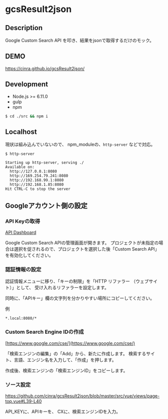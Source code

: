 # gcsResult2json

## Description

Google Custom Search API を叩き、結果をjsonで取得するだけのモック。

## DEMO

https://cinra.github.io/gcsResult2json/

## Development

- Node.js >= 6.11.0
- gulp
- npm

```sh
$ cd ./src && npm i
```

## Localhost

現状は組み込んでいないので、
npm_moduleの、`http-server` などで対応。

```
$ http-server

Starting up http-server, serving ./
Available on:
  http://127.0.0.1:8080
  http://169.254.79.241:8080
  http://192.168.99.1:8080
  http://192.168.1.85:8080
Hit CTRL-C to stop the server
```

## Googleアカウント側の設定

### API Keyの取得

[API Dashboard](https://console.cloud.google.com/projectselector/apis/api/customsearch.googleapis.com/overview)

Google Custom Search APIの管理画面が開きます。
プロジェクトが未指定の場合は選択を促されるので、プロジェクトを選択した後「Custom Search API」を有効化してください。

### 認証情報の設定

認証情報メニューに移り、「キーの制限」を「HTTP リファラー （ウェブサイト）」として、
受け入れるリファラーを設定します。

同時に、「APIキー」欄の文字列を分かりやすい場所にコピーしてください。

例

```
*.local:8080/*
```

### Custom Search Engine IDの作成

[https://www.google.com/cse/](https://www.google.com/cse/)

「検索エンジンの編集」の「Add」から、新たに作成します。
検索するサイト、言語、エンジン名を入力して、「作成」を押します。

作成後、検索エンジンの「検索エンジンID」をコピーします。

### ソース設定

https://github.com/cinra/gcsResult2json/blob/master/src/vue/views/page-top.vue#L39-L40

API_KEYに、APIキーを、
CXに、検索エンジンIDを入力。